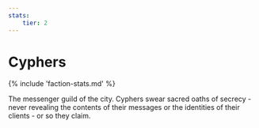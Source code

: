 ```yaml
---
stats:
    tier: 2
---
```

# Cyphers

{% include 'faction-stats.md' %}

The messenger guild of the city.
Cyphers swear sacred oaths of secrecy - never revealing the contents of their messages or the identities of their clients - or so they claim.
